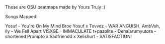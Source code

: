 These are OSU beatmaps made by Yours Truly :)

Songs Mapped:

Yosuf - You're On My Mind Broe
Yosuf x Tevvez - WAR
ANGUISH, AmbVsh, ily - We Fell Apart
VISXGE - IMMACULATE
t+pazolite - Denaiarumyutora - shortened
Prompto x Sadfriendd x Xelishurt - SATISFACTION!
